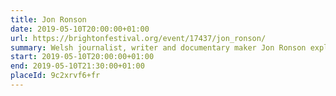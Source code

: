 ```yaml
---
title: Jon Ronson
date: 2019-05-10T20:00:00+01:00
url: https://brightonfestival.org/event/17437/jon_ronson/
summary: Welsh journalist, writer and documentary maker Jon Ronson explores the curious world of porn in this new show based on his hit podcasts <cite>The Butterfly Effect</cite> and <cite>The Last Days of August</cite>.
start: 2019-05-10T20:00:00+01:00
end: 2019-05-10T21:30:00+01:00
placeId: 9c2xrvf6+fr
---
```

